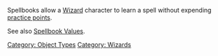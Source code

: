 Spellbooks allow a [Wizard](:Category:Wizards "wikilink") character to
learn a spell without expending [practice
points](Practice_Points "wikilink").

See also [Spellbook Values](Spellbook_Values "wikilink").

[Category: Object Types](Category:_Object_Types "wikilink") [Category:
Wizards](Category:_Wizards "wikilink")
